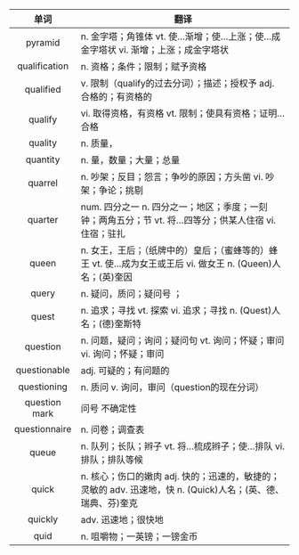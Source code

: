 |单词|翻译  |
|:--:|--| 
|	pyramid  		|		n. 金字塔；角锥体 vt. 使…渐增；使…上涨；使…成金字塔状 vi. 渐增；上涨；成金字塔状	|		
|	qualification  		|		n. 资格；条件；限制；赋予资格	|		
|	qualified  		|		v. 限制（qualify的过去分词）；描述；授权予 adj. 合格的；有资格的	|		
|	qualify  		|		vi. 取得资格，有资格 vt. 限制；使具有资格；证明…合格	|		
|	quality  		|		n. 质量，	|		
|	quantity  		|		n. 量，数量；大量；总量	|		
|	quarrel  		|		n. 吵架；反目；怨言；争吵的原因；方头凿 vi. 吵架；争论；挑剔	|		
|	quarter  		|		num. 四分之一 n. 四分之一；地区；季度；一刻钟；两角五分；节 vt. 将…四等分；供某人住宿 vi. 住宿；驻扎	|		
|	queen  		|		n. 女王，王后；（纸牌中的）皇后；（蜜蜂等的）蜂王 vt. 使…成为女王或王后 vi. 做女王 n. (Queen)人名；(英)奎因	|		
|	query  		|		n. 疑问，质问；疑问号 ；	|		
|	quest  		|		n. 追求；寻找 vt. 探索 vi. 追求；寻找 n. (Quest)人名；(德)奎斯特	|		
|	question  		|		n. 问题，疑问；询问；疑问句 vt. 询问；怀疑；审问 vi. 询问；怀疑；审问	|		
|	questionable  		|		adj. 可疑的；有问题的	|		
|	questioning  		|		n. 质问 v. 询问，审问（question的现在分词）	|		
|	question mark  		|		问号 不确定性	|		
|	questionnaire  		|		n. 问卷；调查表	|		
|	queue  		|		n. 队列；长队；辫子 vt. 将…梳成辫子；使…排队 vi. 排队；排队等候	|		
|	quick  		|		n. 核心；伤口的嫩肉 adj. 快的；迅速的，敏捷的；灵敏的 adv. 迅速地，快 n. (Quick)人名；(英、德、瑞典、芬)奎克	|		
|	quickly  		|		adv. 迅速地；很快地	|		
|	quid  		|		n. 咀嚼物；一英镑；一镑金币	|		
